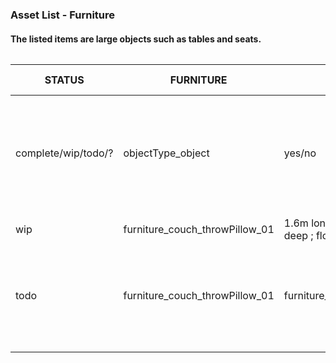 ### Asset List - Furniture
#### The listed items are large objects such as tables and seats. 

######
STATUS | FURNITURE | INTERACTION | SPECIFICATIONS | APPOINTED MEMBERS
---|---------|-----------|-------------|------------------
complete/wip/todo/? | objectType_object | yes/no | dimensions; appearance; behaviors| teammate (task*) * *tasks:  (M) model, (T) texture, (R) rigging, (A) animation, (P) programming*
 | | | |
wip  | furniture_couch_throwPillow_01 | 1.6m long * 0.7m tall * 1.05m deep ; floral blue print| Team Member (M,T)
todo | furniture_couch_throwPillow_01 | furniture_couch_throwPillow_01 | grip | 0.5m long * 0.5m tall * 0.1m deep ; white and crimison stripes; pick up and move pillow | Team Member (M), Team Member (T), Team Member (T), Team Member (P)
 | | | |

